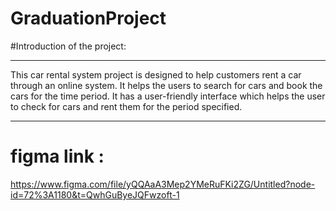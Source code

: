 # GraduationProject
#Introduction of the project:
<hr/>
This car rental system project is designed to help customers rent a
car through an online system. It helps the users to search for cars and book the cars for the time period. It has a
user-friendly interface which helps the user to check for
cars and rent them for the period specified. 
<hr/>

# figma link :
https://www.figma.com/file/yQQAaA3Mep2YMeRuFKi2ZG/Untitled?node-id=72%3A1180&t=QwhGuByeJQFwzoft-1




